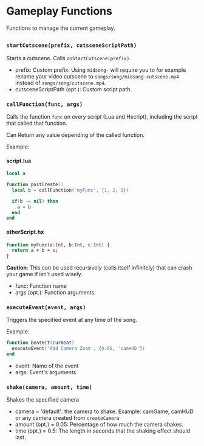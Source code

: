 # Gameplay Functions

Functions to manage the current gameplay.

##

### `startCutscene(prefix, cutsceneScriptPath)`

Starts a cutscene. Calls `onStartCutscene(prefix)`.

- prefix: Custom prefix. Using `midsong-` will require you to for example rename your video cutscene to `songs/song/midsong-cutscene.mp4` instead of `songs/song/cutscene.mp4`.
- cutsceneScriptPath (opt.): Custom script path.

### `callFunction(func, args)`

Calls the function `func` on every script (Lua and Hscript), including the script that called that function.

Can Return any value depending of the called function.

Example:

#### script.lua

```lua
local a

function postCreate()
  local b = callFunction('myFunc', {1, 2, 3})

  if(b ~= nil) then
    a = b
  end
end
```

#### otherScript.hx

```haxe
function myFunc(a:Int, b:Int, c:Int) {
  return a + b + c;
}
```

**Caution**: This can be used recursively (calls itself infinitely) that can crash your game if isn't used wisely.

- func: Function name
- args (opt.): Function arguments.

### `executeEvent(event, args)`

Triggers the specified event at any time of the song.

Example:

```lua
function beatHit(curBeat)
  executeEvent('Add Camera Zoom', {0.05, 'camHUD'})
end
```

- event: Name of the event
- args: Event's arguments

### `shake(camera, amount, time)`

Shakes the specified camera

- camera = 'default': the camera to shake. Example: camGame, camHUD or any camera created from `createCamera`
- amount (opt.) = 0.05: Percentage of how much the camera shakes.
- time (opt.) = 0.5: The length in seconds that the shaking effect should last.
